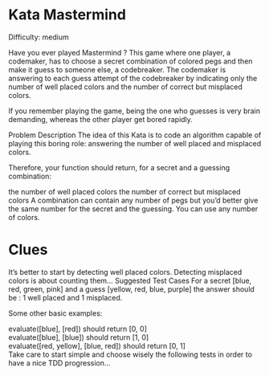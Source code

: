 # Kata Mastermind
Difficulty: medium

Have you ever played Mastermind ? This game where one player, a codemaker, has to choose a secret combination of colored pegs and then make it guess to someone else, a codebreaker. The codemaker is answering to each guess attempt of the codebreaker by indicating only the number of well placed colors and the number of correct but misplaced colors.

If you remember playing the game, being the one who guesses is very brain demanding, whereas the other player get bored rapidly.

Problem Description
The idea of this Kata is to code an algorithm capable of playing this boring role: answering the number of well placed and misplaced colors.

Therefore, your function should return, for a secret and a guessing combination:

the number of well placed colors
the number of correct but misplaced colors
A combination can contain any number of pegs but you’d better give the same number for the secret and the guessing. You can use any number of colors.

# Clues
It’s better to start by detecting well placed colors.
Detecting misplaced colors is about counting them…
Suggested Test Cases
For a secret [blue, red, green, pink] and a guess [yellow, red, blue, purple] the answer should be : 1 well placed and 1 misplaced.

Some other basic examples:

evaluate([blue], [red]) should return [0, 0]  
evaluate([blue], [blue]) should return [1, 0]  
evaluate([red, yellow], [blue, red]) should return [0, 1]  
Take care to start simple and choose wisely the following tests in order to have a nice TDD progression…